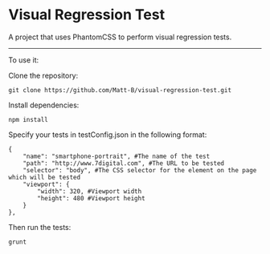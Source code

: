 # Visual Regression Test

A project that uses PhantomCSS to perform visual regression tests.

-----------------------

To use it:

Clone the repository:
```
git clone https://github.com/Matt-B/visual-regression-test.git
```
Install dependencies:
```
npm install
```
Specify your tests in testConfig.json in the following format:
```
{
    "name": "smartphone-portrait", #The name of the test
    "path": "http://www.7digital.com", #The URL to be tested
    "selector": "body", #The CSS selector for the element on the page which will be tested
    "viewport": {
        "width": 320, #Viewport width
        "height": 480 #Viewport height
    }
},
```
Then run the tests:
```
grunt
```